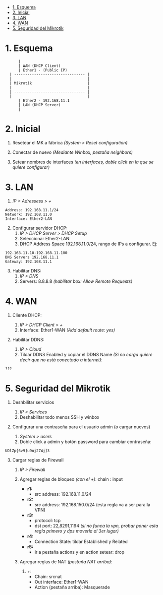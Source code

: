 - [1. Esquema](#1-esquema)
- [2. Inicial](#2-inicial)
- [3. LAN](#3-lan)
- [4. WAN](#4-wan)
- [5. Seguridad del Mikrotik](#5-seguridad-del-mikrotik)

# 1. Esquema
~~~
	  |				  
	  | WAN (DHCP Client)		     
	  | Ether1 - (Public IP)             
  | -------------------------------- |
  |                                  |
  | Mikrotik                         |
  |                                  |
  | -------------------------------- |
  |                                  |
	  | Ether2 - 192.168.11.1            
	  | LAN (DHCP Server)                
	  |                                  
~~~		
  
# 2. Inicial

1. Resetear el MK a fábrica _(System > Reset configuration)_

2. Conectar de nuevo _(Mediante Winbox, pestaña neighbors)_

3. Setear nombres de interfaces _(en interfaces, doble click en la que se quiere configurar)_
   
# 3. LAN
1. _IP > Adressess > +_
~~~
Address: 192.168.11.1/24
Network: 192.168.11.0
Interface: Ether2-LAN 
~~~

2. Configurar servidor DHCP:
   1. _IP > DHCP Server > DHCP Setup_
   2. Seleccionar Ether2-LAN
   3. DHCP Address Space 192.168.11.0/24, rango de IPs a configurar. Ej: 
~~~
192.168.11.10-192.168.11.100
DNS Servers 192.168.11.1
Gateway: 192.168.11.1
~~~

3. Habilitar DNS:
   1. _IP > DNS_
   2. Servers: 8.8.8.8 _(habilitar box: Allow Remote Requests)_
   
# 4. WAN
1. Cliente DHCP:
   1. _IP > DHCP Client > +_
   2. Interface: Ether1-WAN _(Add default route: yes)_

2. Habilitar DDNS:
   1. _IP > Cloud_
   2. Tildar DDNS Enabled y copiar el DDNS Name _(Si no carga quiere decir que no está conectado a internet)_:
~~~
???
~~~

# 5. Seguridad del Mikrotik

1. Deshbilitar servicios
   1. _IP > Services_ 
   2. Deshabilitar todo menos SSH y winbox

2. Configurar una contraseña para el usuario admin (o cargar nuevos)
   1. _System > users_
   2. Doble click a admin y botón password para cambiar contraseña:
~~~
UDlZp{6v9]u9uj27Wj]3
~~~

3. Cargar reglas de Firewall
   1. _IP > Firewall_
   2. Agregar reglas de bloqueo _(con el +)_:
			chain : input
      - **r1:**	
        - src address: 192.168.11.0/24
      -	**r2:**
        - src address: 192.168.150.0/24 (esta regla va a ser para la VPN)
      -	**r3:**
        - protocol: tcp
        - dst port: 22,8291,1194 _(si no funca la vpn, probar poner esta regla primero y dps moverla al 3er lugar)_
      - **r4:** 
        - Connection State: tildar Established y Related
      - **r5:** 
        - ir a pestaña actions y en action setear: drop

   3. Agregar reglas de NAT _(pestaña NAT arriba)_:
      1.  +:
          - Chain: srcnat
          - Out interface: Ether1-WAN
          - Action (pestaña arriba): Masquerade	


    
